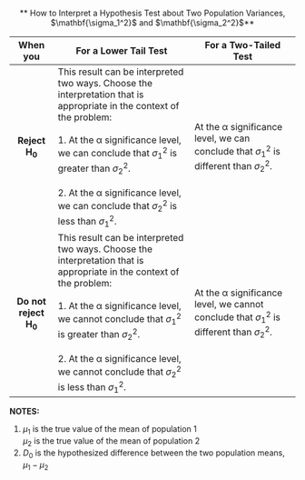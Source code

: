 <br>
<center> **
How to Interpret a Hypothesis Test about Two Population Variances, $\mathbf{\sigma_1^2}$ and $\mathbf{\sigma_2^2}$**
</center>

| **When you** | **For a Lower Tail Test** | **For a Two-Tailed Test** |
|:---:|----|----|
| **Reject $\mathbf{H_0}$** | This result can be interpreted two ways. Choose the interpretation that is appropriate in the context of the problem: <br><br> 1. At the α significance level, we can conclude that $\sigma_1^2$  is greater than $\sigma_2^2$. <br><br> 2. At the α significance level, we can conclude that $\sigma_2^2$  is less than $\sigma_1^2$. | At the α significance level, we can conclude that $\sigma_1^2$  is different than $\sigma_2^2$. |
**Do not reject $\mathbf{H_0}$** | This result can be interpreted two ways. Choose the interpretation that is appropriate in the context of the problem: <br><br> 1. At the α significance level, we cannot conclude that $\sigma_1^2$  is greater than $\sigma_2^2$. <br><br> 2. At the α significance level, we cannot conclude that $\sigma_2^2$  is less than $\sigma_1^2$. | At the α significance level, we cannot conclude that $\sigma_1^2$  is different than $\sigma_2^2$. | 
    
    
**NOTES:**    
  1. $\mu_1$ is the true value of the mean of population 1  
     $\mu_2$ is the true value of the mean of population 2   
  2. $D_0$ is the hypothesized difference between the two population means, $\mu_1 - \mu_2$